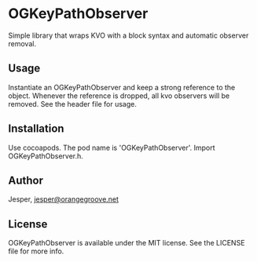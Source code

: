 # OGKeyPathObserver

Simple library that wraps KVO with a block syntax and automatic observer removal.

## Usage

Instantiate an OGKeyPathObserver and keep a strong reference to the object. Whenever the reference is dropped, all kvo observers will be removed. See the header file for usage.

## Installation

Use cocoapods. The pod name is 'OGKeyPathObserver'. Import OGKeyPathObserver.h.

## Author

Jesper, jesper@orangegroove.net

## License

OGKeyPathObserver is available under the MIT license. See the LICENSE file for more info.
